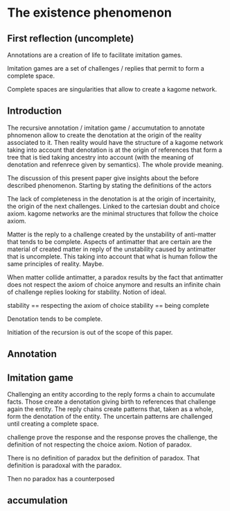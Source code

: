 # The existence phenomenon

## First reflection (uncomplete)

Annotations are a creation of life to facilitate imitation games.

Imitation games are a set of challenges / replies that permit to form a complete space.

Complete spaces are singularities that allow to create a kagome network.

## Introduction

The recursive annotation / imitation game / accumutation to annotate phnomenon allow to create the denotation at the origin of the reality associated to it. Then reality would have the structure of a kagome network taking into account that denotation is at the origin of references that form a tree that is tied taking ancestry into account (with the meaning of denotation and refenrece given by semantics). The whole provide meaning.

The discussion of this present paper give insights about the before described phenomenon. Starting by stating the definitions of the actors

The lack of completeness in the denotation is at the origin of incertainity, the origin of the next challenges. Linked to the cartesian doubt and choice axiom. kagome networks are the minimal structures that follow the choice axiom.

Matter is the reply to a challenge created by the unstability of anti-matter that tends to be complete. Aspects of antimatter that are certain are the material of created matter in reply of the unstability caused by antimatter that is uncomplete. This taking into account that what is human follow the same principles of reality. Maybe.

When matter collide antimatter, a paradox results by the fact that antimatter does not respect the axiom of choice anymore and results an infinite chain of challenge replies looking for stability. Notion of ideal.

stability == respecting the axiom of choice
stability == being complete

Denotation tends to be complete.

Initiation of the recursion is out of the scope of this paper.

## Annotation

## Imitation game

Challenging an entity according to the reply forms a chain to accumulate facts. Those create a denotation giving birth to references that challenge again the entity. The reply chains create patterns that, taken as a whole, form the denotation of the entity. The uncertain patterns are challenged until creating a complete space.

challenge prove the response and the response proves the challenge, the definition of not respecting the choice axiom. Notion of paradox.

There is no definition of paradox but the definition of paradox. That definition is paradoxal with the paradox.

Then no paradox has a counterposed

## accumulation

